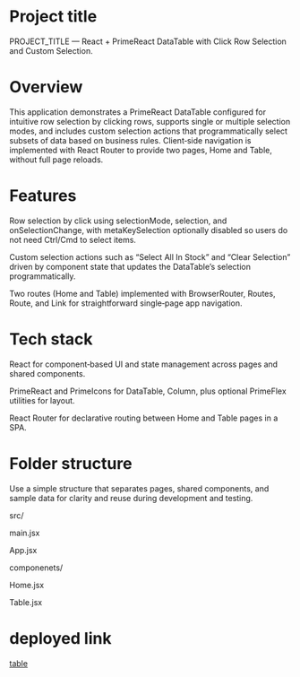 # Project title
 PROJECT_TITLE — React + PrimeReact DataTable with Click Row Selection and Custom Selection.​

# Overview
This application demonstrates a PrimeReact DataTable configured for intuitive row selection by clicking rows, supports single or multiple selection modes, and includes custom selection actions that programmatically select subsets of data based on business rules. Client‑side navigation is implemented with React Router to provide two pages, Home and Table, without full page reloads.​

# Features
Row selection by click using selectionMode, selection, and onSelectionChange, with metaKeySelection optionally disabled so users do not need Ctrl/Cmd to select items.​

Custom selection actions such as “Select All In Stock” and “Clear Selection” driven by component state that updates the DataTable’s selection programmatically.​

Two routes (Home and Table) implemented with BrowserRouter, Routes, Route, and Link for straightforward single‑page app navigation.​

# Tech stack
React for component‑based UI and state management across pages and shared components.​

PrimeReact and PrimeIcons for DataTable, Column, plus optional PrimeFlex utilities for layout.​

React Router for declarative routing between Home and Table pages in a SPA.​


# Folder structure
Use a simple structure that separates pages, shared components, and sample data for clarity and reuse during development and testing.​

src/

main.jsx

App.jsx

componenets/

Home.jsx

Table.jsx


# deployed link
[table](https://table.shivxendra.workers.dev/)


